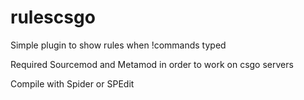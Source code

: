 # rulescsgo
Simple plugin to show rules when !commands typed

Required Sourcemod and Metamod in order to work on csgo servers

Compile with Spider or SPEdit
